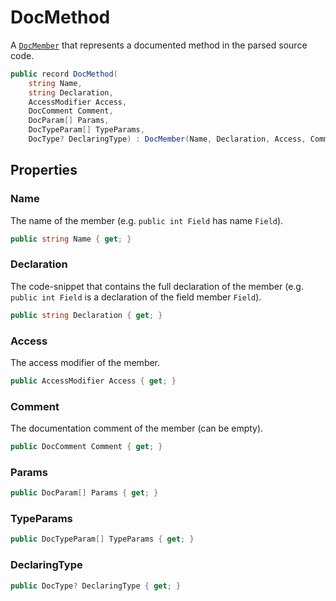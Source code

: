 # DocMethod
A [`DocMember`](./DocMember.md) that represents a documented method in the parsed source code.

```cs
public record DocMethod(
    string Name,
    string Declaration,
    AccessModifier Access,
    DocComment Comment,
    DocParam[] Params,
    DocTypeParam[] TypeParams,
    DocType? DeclaringType) : DocMember(Name, Declaration, Access, Comment)
```

## Properties
### Name
The name of the member (e.g. `public int Field` has name `Field`).

```cs
public string Name { get; }
```

### Declaration
The code-snippet that contains the full declaration of the member
(e.g. `public int Field` is a declaration of the field member `Field`).

```cs
public string Declaration { get; }
```

### Access
The access modifier of the member.

```cs
public AccessModifier Access { get; }
```

### Comment
The documentation comment of the member (can be empty).

```cs
public DocComment Comment { get; }
```

### Params
```cs
public DocParam[] Params { get; }
```

### TypeParams
```cs
public DocTypeParam[] TypeParams { get; }
```

### DeclaringType
```cs
public DocType? DeclaringType { get; }
```

